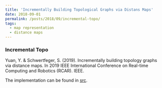 ```yaml
---
title: 'Incrementally Building Topological Graphs via Distans Maps'
date: 2018-09-01
permalink: /posts/2018/09/incremental-topo/
tags:
  - map representation
  - distance maps
---
```



### Incremental Topo
Yuan, Y. & Schwertfeger, S. (2019). Incrementally building topology graphs via distance maps. In 2019 IEEE International Conference on Real-time Computing and Robotics (RCAR). IEEE.

The implementation can be found in [src](https://github.com/STAR-Center/IncrementalTopo).
